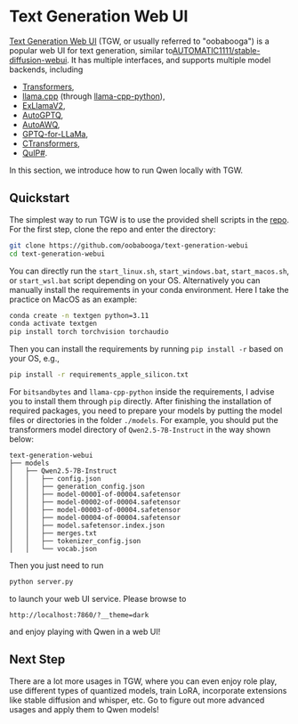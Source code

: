 # Text Generation Web UI

[Text Generation Web UI](https://github.com/oobabooga/text-generation-webui) (TGW, or usually referred to "oobabooga") is a popular web UI for text generation, similar to[AUTOMATIC1111/stable-diffusion-webui](https://github.com/AUTOMATIC1111/stable-diffusion-webui).
It has multiple interfaces, and supports multiple model backends, including 
- [Transformers](https://github.com/huggingface/transformers),
- [llama.cpp](https://github.com/ggerganov/llama.cpp) (through [llama-cpp-python](https://github.com/abetlen/llama-cpp-python)),
- [ExLlamaV2](https://github.com/turboderp/exllamav2),
- [AutoGPTQ](https://github.com/PanQiWei/AutoGPTQ),
- [AutoAWQ](https://github.com/casper-hansen/AutoAWQ),
- [GPTQ-for-LLaMa](https://github.com/qwopqwop200/GPTQ-for-LLaMa),
- [CTransformers](https://github.com/marella/ctransformers),
- [QuIP#](https://github.com/Cornell-RelaxML/quip-sharp). 

In this section, we introduce how to run Qwen locally with TGW.

## Quickstart

The simplest way to run TGW is to use the provided shell scripts in the [repo](https://github.com/oobabooga/text-generation-webui). 
For the first step, clone the repo and enter the directory:

```bash
git clone https://github.com/oobabooga/text-generation-webui
cd text-generation-webui
```

You can directly run the `start_linux.sh`, `start_windows.bat`, `start_macos.sh`, or `start_wsl.bat` script depending on your OS.
Alternatively you can manually install the requirements in your conda environment.
Here I take the practice on MacOS as an example:

```bash
conda create -n textgen python=3.11
conda activate textgen
pip install torch torchvision torchaudio
```

Then you can install the requirements by running `pip install -r` based on your OS, e.g.,

```bash
pip install -r requirements_apple_silicon.txt
```

For `bitsandbytes` and `llama-cpp-python` inside the requirements, I advise you to install them through `pip` directly. 
After finishing the installation of required packages, you need to prepare your models by putting the model files or directories in the folder `./models`.
For example, you should put the transformers model directory of `Qwen2.5-7B-Instruct` in the way shown below:

```
text-generation-webui
├── models
│   ├── Qwen2.5-7B-Instruct
│   │   ├── config.json
│   │   ├── generation_config.json
│   │   ├── model-00001-of-00004.safetensor
│   │   ├── model-00002-of-00004.safetensor
│   │   ├── model-00003-of-00004.safetensor
│   │   ├── model-00004-of-00004.safetensor
│   │   ├── model.safetensor.index.json
│   │   ├── merges.txt
│   │   ├── tokenizer_config.json
│   │   └── vocab.json
```

Then you just need to run

```bash
python server.py
```

to launch your web UI service. Please browse to

```
http://localhost:7860/?__theme=dark
```

and enjoy playing with Qwen in a web UI!

## Next Step

There are a lot more usages in TGW, where you can even enjoy role play, use different types of quantized models, train LoRA, incorporate extensions like stable diffusion and whisper, etc. 
Go to figure out more advanced usages and apply them to Qwen models!
